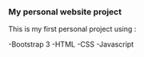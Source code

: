 ### My personal website project
This is my first personal project using :

-Bootstrap 3
-HTML
-CSS
-Javascript
